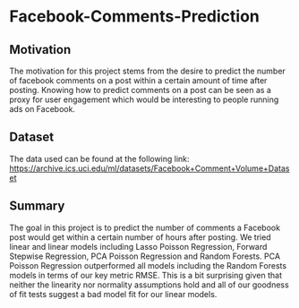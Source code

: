 # Facebook-Comments-Prediction

## Motivation
The motivation for this project stems from the desire to predict the number of facebook comments on a post within a certain amount of time after posting. Knowing how to predict comments on a post can be seen as a proxy for user engagement which would be interesting to people running ads on Facebook.

## Dataset
The data used can be found at the following link: https://archive.ics.uci.edu/ml/datasets/Facebook+Comment+Volume+Dataset

## Summary
The goal in this project is to predict the number of comments a Facebook post would get within a certain number of hours after posting. We tried linear and linear models including Lasso Poisson Regression, Forward Stepwise Regression, PCA Poisson Regression and Random Forests. PCA Poisson Regression outperformed all models including the Random Forests models in terms of our key metric RMSE. This is a bit surprising given that neither the linearity nor normality assumptions hold and all of our goodness of fit tests suggest a bad model fit for our linear models.
